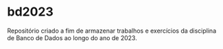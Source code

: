 # bd2023

Repositório criado a fim de armazenar trabalhos e exercícios da disciplina de Banco de Dados ao longo do ano de 2023.